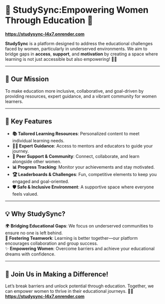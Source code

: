 # 🌟 **StudySync:Empowering Women Through Education** 🌟
**https://studysync-l4x7.onrender.com**

**StudySync** is a platform designed to address the educational challenges faced by women, particularly in underserved environments. We aim to bridge gaps in **access**, **support**, and **motivation** by creating a space where learning is not just accessible but also empowering! 💪✨

---

## 🎯 **Our Mission**  
To make education more inclusive, collaborative, and goal-driven by providing resources, expert guidance, and a vibrant community for women learners.  

---

## 🚀 **Key Features**  

- **📚 Tailored Learning Resources**: Personalized content to meet individual learning needs.  
- **🧑‍🏫 Expert Guidance**: Access to mentors and educators to guide your journey.  
- **🤝 Peer Support & Community**: Connect, collaborate, and learn alongside other women.  
- **📊 Progress Tracking**: Monitor your achievements and stay motivated.  
- **🏆 Leaderboards & Challenges**: Fun, competitive elements to keep you engaged and goal-oriented.  
- **🛡️ Safe & Inclusive Environment**: A supportive space where everyone feels valued.  

---

## 💡 **Why StudySync?**  

🌍 **Bridging Educational Gaps**: We focus on underserved communities to ensure no one is left behind.  
🤗 **Fostering Teamwork**: Learning is better together—our platform encourages collaboration and group success.  
✨ **Empowering Women**: Overcome barriers and achieve your educational dreams with confidence.  

---

## 🌈 **Join Us in Making a Difference!**  

Let’s break barriers and unlock potential through education. Together, we can empower women to thrive in their educational journeys. 🌟💼  
**https://studysync-l4x7.onrender.com**


